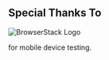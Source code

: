 ## Special Thanks To

![BrowserStack Logo](../readme_images/browserstack-logo.png "BrowserStack")

for mobile device testing.
